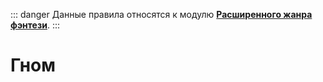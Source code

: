 ::: danger
Данные правила относятся к модулю **[Расширенного жанра фэнтези](/advanced-fantasy/)**.
:::

# Гном